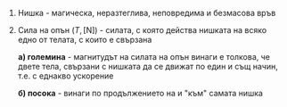 1. Нишка - магическа, неразтеглива, неповредима и безмасова връв
2. Сила на опън ($T,[\text{N}]$) - силата, с която действа нишката на всяко едно от телата, с които е свързана
	
	**а) големина** - магнитудът на силата на опън винаги е толкова, че двете тела, свързани с нишката да се движат по един и същ начин, т.е. с еднакво ускорение
	
	**б) посока** - винаги по продължението на и "към" самата нишка